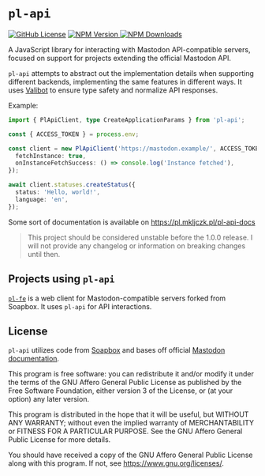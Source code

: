 # `pl-api`

[![GitHub License](https://img.shields.io/github/license/mkljczk/pl-fe)](https://github.com/mkljczk/pl-fe?tab=AGPL-3.0-1-ov-file#readme)
[![NPM Version](https://img.shields.io/npm/v/pl-api)
![NPM Downloads](https://img.shields.io/npm/dw/pl-api)](https://www.npmjs.com/package/pl-api)

A JavaScript library for interacting with Mastodon API-compatible servers, focused on support for projects extending the official Mastodon API.

`pl-api` attempts to abstract out the implementation details when supporting different backends, implementing the same features in different ways. It uses [Valibot](https://valibot.dev/) to ensure type safety and normalize API responses.

Example:
```ts
import { PlApiClient, type CreateApplicationParams } from 'pl-api';

const { ACCESS_TOKEN } = process.env;

const client = new PlApiClient('https://mastodon.example/', ACCESS_TOKEN, {
  fetchInstance: true,
  onInstanceFetchSuccess: () => console.log('Instance fetched'),
});

await client.statuses.createStatus({
  status: 'Hello, world!',
  language: 'en',
});
```

Some sort of documentation is available on https://pl.mkljczk.pl/pl-api-docs

> This project should be considered unstable before the 1.0.0 release. I will not provide any changelog or information on breaking changes until then.

## Projects using `pl-api`

[`pl-fe`](https://github.com/mkljczk/pl-fe) is a web client for Mastodon-compatible servers forked from Soapbox. It uses `pl-api` for API interactions.

## License

`pl-api` utilizes code from [Soapbox](https://gitlab.com/soapbox-pub/soapbox) and bases off official [Mastodon documentation](https://docs.joinmastodon.org).

This program is free software: you can redistribute it and/or modify
it under the terms of the GNU Affero General Public License as published by
the Free Software Foundation, either version 3 of the License, or
(at your option) any later version.

This program is distributed in the hope that it will be useful,
but WITHOUT ANY WARRANTY; without even the implied warranty of
MERCHANTABILITY or FITNESS FOR A PARTICULAR PURPOSE. See the
GNU Affero General Public License for more details.

You should have received a copy of the GNU Affero General Public License
along with this program. If not, see <https://www.gnu.org/licenses/>.